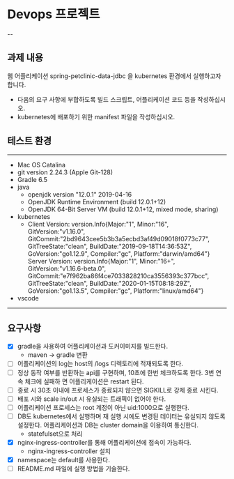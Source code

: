 # Devops 프로젝트
--
## 과제 내용
웹 어플리케이션 spring-petclinic-data-jdbc 을 kubernetes 환경에서 실행하고자 합니다.
- 다음의 요구 사항에 부합하도록 빌드 스크립트, 어플리케이션 코드 등을
작성하십시오.
- kubernetes에 배포하기 위한 manifest 파일을 작성하십시오.

## 테스트 환경
---
- Mac OS Catalina
- git version 2.24.3 (Apple Git-128)
- Gradle 6.5
- java
  - openjdk version "12.0.1" 2019-04-16
  - OpenJDK Runtime Environment (build 12.0.1+12)
  - OpenJDK 64-Bit Server VM (build 12.0.1+12, mixed mode, sharing)
- kubernetes
  - Client Version: version.Info{Major:"1", Minor:"16", GitVersion:"v1.16.0", GitCommit:"2bd9643cee5b3b3a5ecbd3af49d09018f0773c77", GitTreeState:"clean", BuildDate:"2019-09-18T14:36:53Z", GoVersion:"go1.12.9", Compiler:"gc", Platform:"darwin/amd64"}
Server Version: version.Info{Major:"1", Minor:"16+", GitVersion:"v1.16.6-beta.0", GitCommit:"e7f962ba86f4ce7033828210ca3556393c377bcc", GitTreeState:"clean", BuildDate:"2020-01-15T08:18:29Z", GoVersion:"go1.13.5", Compiler:"gc", Platform:"linux/amd64"}
- vscode 
---

## 요구사항
- [x] gradle을 사용하여 어플리케이션과 도커이미지를 빌드한다.
  - maven -> gradle 변환
- [ ] 어플리케이션의 log는 host의 /logs 디렉토리에 적재되도록 한다.
- [ ] 정상 동작 여부를 반환하는 api를 구현하며, 10초에 한번 체크하도록 한다. 3번 연속 체크에 실패하 면 어플리케이션은 restart 된다.
- [ ] 종료 시 30초 이내에 프로세스가 종료되지 않으면 SIGKILL로 강제 종료 시킨다.
- [ ] 배포 시와 scale in/out 시 유실되는 트래픽이 없어야 한다.
- [ ] 어플리케이션 프로세스는 root 계정이 아닌 uid:1000으로 실행한다.
- [ ] DB도 kubernetes에서 실행하며 재 실행 시에도 변경된 데이터는 유실되지 않도록 설정한다. 어플리케이션과 DB는 cluster domain을 이용하여 통신한다.
  - statefulset으로 처리
- [x] nginx-ingress-controller를 통해 어플리케이션에 접속이 가능하다.
  - nginx-ingress-controller 설치
- [x] namespace는 default를 사용한다.
- [ ] README.md 파일에 실행 방법을 기술한다.